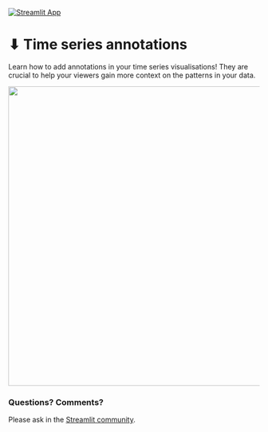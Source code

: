 [![Streamlit App](https://static.streamlit.io/badges/streamlit_badge_black_white.svg)](https://share.streamlit.io/streamlit/example-app-time-series-annotation/main)

# ⬇ Time series annotations

Learn how to add annotations in your time series visualisations! They are crucial to help your viewers gain more context on the patterns in your data.

<img src="https://user-images.githubusercontent.com/7164864/191277048-c1078ae1-4975-4d9b-8275-823b45da53a5.png" width="600px"> </img>

### Questions? Comments?

Please ask in the [Streamlit community](https://discuss.streamlit.io).
